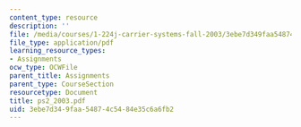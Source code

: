 ```yaml
---
content_type: resource
description: ''
file: /media/courses/1-224j-carrier-systems-fall-2003/3ebe7d349faa54874c5484e35c6a6fb2_ps2_2003.pdf
file_type: application/pdf
learning_resource_types:
- Assignments
ocw_type: OCWFile
parent_title: Assignments
parent_type: CourseSection
resourcetype: Document
title: ps2_2003.pdf
uid: 3ebe7d34-9faa-5487-4c54-84e35c6a6fb2
---
```

